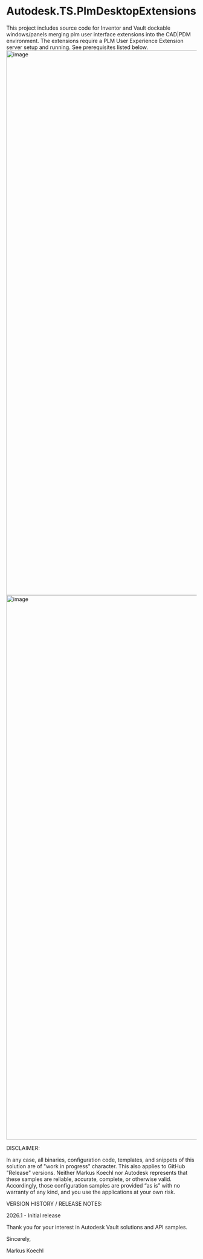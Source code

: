 # Autodesk.TS.PlmDesktopExtensions
This project includes source code for Inventor and Vault dockable windows/panels merging plm user interface extensions into the CAD|PDM environment. The extensions require a PLM User Experience Extension server setup and running. See prerequisites listed below.
<img width="2558" height="1440" alt="image" src="https://github.com/user-attachments/assets/fa71aeb3-dc98-41ef-a605-a300c3d6dafa" />
<img width="2560" height="1439" alt="image" src="https://github.com/user-attachments/assets/315d055c-02a8-4379-9cfb-b31798aaa1b6" />

DISCLAIMER:

In any case, all binaries, configuration code, templates, and snippets of this solution are of "work in progress" character. This also applies to GitHub "Release" versions. Neither Markus Koechl nor Autodesk represents that these samples are reliable, accurate, complete, or otherwise valid. Accordingly, those configuration samples are provided “as is” with no warranty of any kind, and you use the applications at your own risk.

VERSION HISTORY / RELEASE NOTES:

2026.1 - Initial release



Thank you for your interest in Autodesk Vault solutions and API samples.

Sincerely,

Markus Koechl

